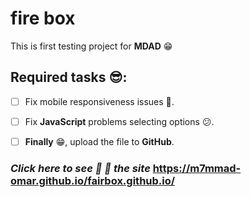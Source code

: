 # fire box
This is first testing project for **MDAD** :grin:

## Required tasks :sunglasses::
* [ ] Fix mobile responsiveness issues :iphone:.
* [ ] Fix **JavaScript** problems selecting options :confused:.
* [ ] **Finally** :grin:, upload the file to **GitHub**.



### ***Click here to see :eyes: :eyes: the site*** https://m7mmad-omar.github.io/fairbox.github.io/
